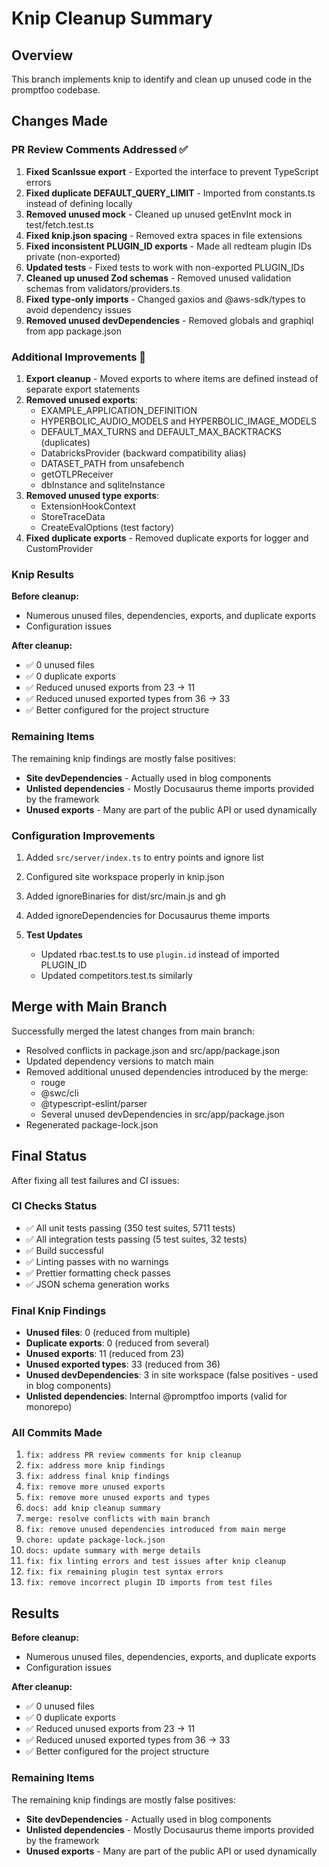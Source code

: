 # Knip Cleanup Summary

## Overview

This branch implements knip to identify and clean up unused code in the promptfoo codebase.

## Changes Made

### PR Review Comments Addressed ✅

1. **Fixed ScanIssue export** - Exported the interface to prevent TypeScript errors
2. **Fixed duplicate DEFAULT_QUERY_LIMIT** - Imported from constants.ts instead of defining locally
3. **Removed unused mock** - Cleaned up unused getEnvInt mock in test/fetch.test.ts
4. **Fixed knip.json spacing** - Removed extra spaces in file extensions
5. **Fixed inconsistent PLUGIN_ID exports** - Made all redteam plugin IDs private (non-exported)
6. **Updated tests** - Fixed tests to work with non-exported PLUGIN_IDs
7. **Cleaned up unused Zod schemas** - Removed unused validation schemas from validators/providers.ts
8. **Fixed type-only imports** - Changed gaxios and @aws-sdk/types to avoid dependency issues
9. **Removed unused devDependencies** - Removed globals and graphiql from app package.json

### Additional Improvements 🔧

1. **Export cleanup** - Moved exports to where items are defined instead of separate export statements
2. **Removed unused exports**:
   - EXAMPLE_APPLICATION_DEFINITION
   - HYPERBOLIC_AUDIO_MODELS and HYPERBOLIC_IMAGE_MODELS
   - DEFAULT_MAX_TURNS and DEFAULT_MAX_BACKTRACKS (duplicates)
   - DatabricksProvider (backward compatibility alias)
   - DATASET_PATH from unsafebench
   - getOTLPReceiver
   - dbInstance and sqliteInstance
3. **Removed unused type exports**:
   - ExtensionHookContext
   - StoreTraceData
   - CreateEvalOptions (test factory)
4. **Fixed duplicate exports** - Removed duplicate exports for logger and CustomProvider

### Knip Results

**Before cleanup:**

- Numerous unused files, dependencies, exports, and duplicate exports
- Configuration issues

**After cleanup:**

- ✅ 0 unused files
- ✅ 0 duplicate exports
- ✅ Reduced unused exports from 23 → 11
- ✅ Reduced unused exported types from 36 → 33
- ✅ Better configured for the project structure

### Remaining Items

The remaining knip findings are mostly false positives:

- **Site devDependencies** - Actually used in blog components
- **Unlisted dependencies** - Mostly Docusaurus theme imports provided by the framework
- **Unused exports** - Many are part of the public API or used dynamically

### Configuration Improvements

1. Added `src/server/index.ts` to entry points and ignore list
2. Configured site workspace properly in knip.json
3. Added ignoreBinaries for dist/src/main.js and gh
4. Added ignoreDependencies for Docusaurus theme imports

5. **Test Updates**
   - Updated rbac.test.ts to use `plugin.id` instead of imported PLUGIN_ID
   - Updated competitors.test.ts similarly

## Merge with Main Branch

Successfully merged the latest changes from main branch:

- Resolved conflicts in package.json and src/app/package.json
- Updated dependency versions to match main
- Removed additional unused dependencies introduced by the merge:
  - rouge
  - @swc/cli
  - @typescript-eslint/parser
  - Several unused devDependencies in src/app/package.json
- Regenerated package-lock.json

## Final Status

After fixing all test failures and CI issues:

### CI Checks Status

- ✅ All unit tests passing (350 test suites, 5711 tests)
- ✅ All integration tests passing (5 test suites, 32 tests)
- ✅ Build successful
- ✅ Linting passes with no warnings
- ✅ Prettier formatting check passes
- ✅ JSON schema generation works

### Final Knip Findings

- **Unused files**: 0 (reduced from multiple)
- **Duplicate exports**: 0 (reduced from several)
- **Unused exports**: 11 (reduced from 23)
- **Unused exported types**: 33 (reduced from 36)
- **Unused devDependencies**: 3 in site workspace (false positives - used in blog components)
- **Unlisted dependencies**: Internal @promptfoo imports (valid for monorepo)

### All Commits Made

1. `fix: address PR review comments for knip cleanup`
2. `fix: address more knip findings`
3. `fix: address final knip findings`
4. `fix: remove more unused exports`
5. `fix: remove more unused exports and types`
6. `docs: add knip cleanup summary`
7. `merge: resolve conflicts with main branch`
8. `fix: remove unused dependencies introduced from main merge`
9. `chore: update package-lock.json`
10. `docs: update summary with merge details`
11. `fix: fix linting errors and test issues after knip cleanup`
12. `fix: fix remaining plugin test syntax errors`
13. `fix: remove incorrect plugin ID imports from test files`

## Results

**Before cleanup:**

- Numerous unused files, dependencies, exports, and duplicate exports
- Configuration issues

**After cleanup:**

- ✅ 0 unused files
- ✅ 0 duplicate exports
- ✅ Reduced unused exports from 23 → 11
- ✅ Reduced unused exported types from 36 → 33
- ✅ Better configured for the project structure

### Remaining Items

The remaining knip findings are mostly false positives:

- **Site devDependencies** - Actually used in blog components
- **Unlisted dependencies** - Mostly Docusaurus theme imports provided by the framework
- **Unused exports** - Many are part of the public API or used dynamically
